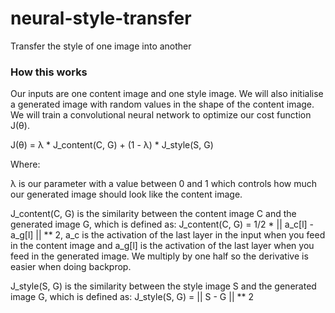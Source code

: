 # neural-style-transfer
Transfer the style of one image into another

### How this works

Our inputs are one content image and one style image. We will also initialise a generated image with random values in the shape of the content image.
We will train a convolutional neural network to optimize our cost function J(θ).

J(θ) = λ * J_content(C, G) + (1 - λ) * J_style(S, G)

Where:

λ is our parameter with a value between 0 and 1 which controls how much our generated 
image should look like the content image.

J_content(C, G) is the similarity between the content image C and the generated image G, which is defined as: J_content(C, G) = 1/2 * || a_c[l] - a_g[l] || ** 2,
a_c is the activation of the last layer in the input when you feed in the content image and a_g[l] is the activation of the last layer when you feed in the generated image. We multiply by one half so the derivative is easier when doing backprop.

J_style(S, G) is the similarity between the style image S and the generated image G, which is defined as: J_style(S, G) = || S - G || ** 2

